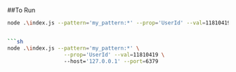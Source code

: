 ##To Run

```sh
node .\index.js --pattern='my_pattern:*' --prop='UserId' --val=11810419
```

```sh

```sh
node .\index.js --pattern='my_pattern:*' \
                  --prop='UserId' --val=11810419 \ 
                  --host='127.0.0.1' --port=6379
```
```
